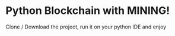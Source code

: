  Python Blockchain with MINING!
=====================================

Clone / Download the project, run it on your python IDE and enjoy


